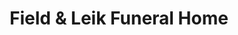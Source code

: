 ---
title: "Field & Leik Funeral Home"
url: /dimondale/field-and-leik-funeral-home/
shop: funeral directors
---